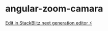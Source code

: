 # angular-zoom-camara

[Edit in StackBlitz next generation editor ⚡️](https://stackblitz.com/~/github.com/JonathanArtetaH/angular-zoom-camara)